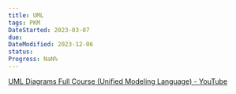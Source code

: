 ```yaml
---
title: UML
tags: PKM
DateStarted: 2023-03-07
due:
DateModified: 2023-12-06
status:
Progress: NaN%
---
```


[UML Diagrams Full Course (Unified Modeling Language) - YouTube](https://www.youtube.com/watch?v=WnMQ8HlmeXc)
